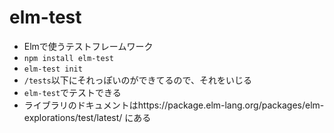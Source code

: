 # elm-test

- Elmで使うテストフレームワーク
- `npm install elm-test`
- `elm-test init`
- `/tests`以下にそれっぽいのができてるので、それをいじる
- `elm-test`でテストできる
- ライブラリのドキュメントはhttps://package.elm-lang.org/packages/elm-explorations/test/latest/ にある
